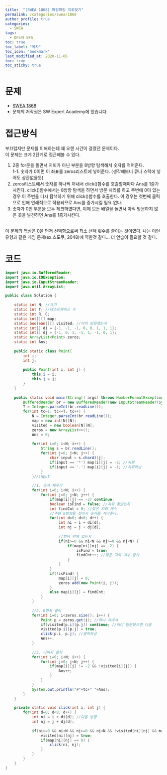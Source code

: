 ```yaml
---
title:  "[SWEA 1868] 파핑파핑 지뢰찾기"
permalink: /categories/swea/1868
author_profile: true
categories:
  - SWEA
tags:
  - DFS와 BFS
toc: true
toc_label: "목차"
toc_icon: "bookmark"
last_modified_at: 2020-11-06
toc: true
toc_sticky: true
---
```

# 문제
* [SWEA 1868](https://swexpertacademy.com/main/code/problem/problemDetail.do?contestProbId=AV5LwsHaD1MDFAXc)
* 문제의 저작권은 SW Expert Academy에 있습니다.  

# 접근방식  
부끄럽지만 문제를 이해하는데 꽤 오랜 시간이 걸렸던 문제이다.   
이 문제는 크게 2단계로 접근해볼 수 있다.   
1. 2중 for문을 돌면서 지뢰가 아닌 부분을 8방향 탐색해서 숫자를 적어준다.  
	1-1. 숫자가 0이면 이 좌표를 zeros리스트에 넣어준다. (생각해보니 큐나 스택에 넣어도 상관없을듯)  
2. zeros리스트에서 숫자를 하나씩 꺼내서 click()함수를 호출할때마다 Ans를 1증가시킨다. click()함수에서는 8방향 탐색을 하면서 방문 처리를 하고 주변에 0이 있는 경우 이 주변을 다시 탐색하기 위해 click()함수를 호출한다. 이 경우는 첫번째 클릭으로 인해 연쇄적으로 작용되므로 Ans를 증가시킬 필요 없다.  
3. 숫자가 0인 부분을 모두 체크하였다면, 이제 모든 배열을 돌면서 아직 방문하지 않은 곳을 발견하면 Ans를 1증가시킨다.  
<br/>
이 문제의 핵심은 0을 먼저 선택함으로써 최소 선택 횟수를 줄이는 것이였다.    
나는 이런 유형과 같은 게임 문제(ex.스도쿠, 2048)에 약한것 같다...  더 연습이 필요할 것 같다.  

# 코드
```java
import java.io.BufferedReader;
import java.io.IOException;
import java.io.InputStreamReader;
import java.util.ArrayList;

public class Solution {
	
	static int N; //크기
	static int T; //테스트케이스 수
	static int R, C;
	static int[][] map;
	static boolean[][] visited; //이미 방문했는지
	static int[] di = {-1, -1, -1, 0, 0, 1, 1, 1};
	static int[] dj = {-1, 0, 1, -1, 1, -1, 0, 1};
	static ArrayList<Point> zeros;
	static int Ans;
	
	public static class Point{
		int i;
		int j;
		
		public Point(int i, int j) {
			this.i = i;
			this.j = j;
		}
	}
	
	public static void main(String[] args) throws NumberFormatException, IOException {
		BufferedReader br = new BufferedReader(new InputStreamReader(System.in));
		T = Integer.parseInt(br.readLine());
		for(int tc=1; tc<=T; tc++) {
			N = Integer.parseInt(br.readLine());
			map = new int[N][N];
			visited = new boolean[N][N];
			zeros = new ArrayList<>();
			Ans = 0;
			
			for(int i=0; i<N; i++) {
				String s = br.readLine();
				for(int j=0; j<N; j++) {
					char input = s.charAt(j);
					if(input == '*') map[i][j] = -2; //지뢰
					if(input == '.') map[i][j] = -1; //지뢰아님
				}
			}//input
			
			//1. 숫자 채우기
			for(int i=0; i<N; i++) {
				for(int j=0; j<N; j++) {
					if(map[i][j] == -2) continue;
					boolean isFind = false; //지뢰 찾았는지
					int findCnt = 0; //찾은 지뢰 개수
					//주변 8방향을 찾아서 숫자를 적어준다.
					for(int d=0; d<8; d++) {
						int ni = i + di[d];
						int nj = j + dj[d];
						
						//범위 안에 있는지
						if(ni>=0 && ni<N && nj>=0 && nj<N) {
							if(map[ni][nj] == -2) {
								isFind = true;
								findCnt++; //찾은 지뢰 개수 증가
							}
						}
					}
					if(!isFind) {
						map[i][j] = 0;
						zeros.add(new Point(i, j));
					}
					else map[i][j] = findCnt;
				}
			}
			
			//2. 0먼저 클릭
			for(int i=0; i<zeros.size(); i++) {
				Point p = zeros.get(i); //하나 꺼내서
				if(visited[p.i][p.j]) continue; //이미 방문했으면 다음
				visited[p.i][p.j] = true;
				click(p.i, p.j); //클릭하삼
				Ans++;
			}
			
			//3. 나머지 클릭
			for(int i=0; i<N; i++) {
				for(int j=0; j<N; j++) {
					if(map[i][j] != -2 && !visited[i][j]) {
						Ans++;
					}
				}
			}
			System.out.println("#"+tc+" "+Ans);
		}
	}

	private static void click(int i, int j) {
		for(int d=0; d<8; d++) {
			int ni = i + di[d]; //다음 방향
			int nj = j + dj[d];
			
			if(ni>=0 && ni<N && nj>=0 && nj<N && !visited[ni][nj] && map[ni][nj] != -2) {
				visited[ni][nj] = true;
				if(map[ni][nj] == 0) {
					click(ni, nj);
				}
			}
		}
	}
}
```